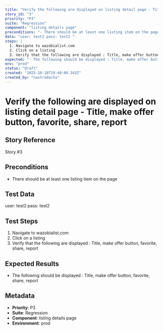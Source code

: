 ```yaml
---
title: "Verify the following are displayed on listing detail page - Title, make offer button, favorite, share, report"
story_id: "3"
priority: "P3"
suite: "Regression"
component: "listing details page"
preconditions: "- There should be at least one listing item on the page"
data: "user: test2 pass: test2 "
steps: |
  1. Navigate to wazobialist.com
  2. Click on a listing
  3. Verify that the following are displayed : Title, make offer button, favorite, share, report
expected: "- The following should be displayed : Title, make offer button, favorite, share, report"
env: "prod"
status: "Draft"
created: "2025-10-10T19:40:00.343Z"
created_by: "nastradacha"
---
```


# Verify the following are displayed on listing detail page - Title, make offer button, favorite, share, report

## Story Reference
Story #3

## Preconditions
- There should be at least one listing item on the page


## Test Data
user: test2 pass: test2 


## Test Steps
1. Navigate to wazobialist.com
2. Click on a listing
3. Verify that the following are displayed : Title, make offer button, favorite, share, report

## Expected Results
- The following should be displayed : Title, make offer button, favorite, share, report

## Metadata
- **Priority**: P3
- **Suite**: Regression
- **Component**: listing details page
- **Environment**: prod
